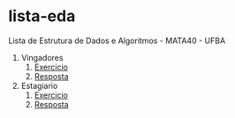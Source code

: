 # lista-eda
Lista de Estrutura de Dados e Algoritmos - MATA40 - UFBA

1. Vingadores
    1. [Exercicio](pdfs/Vingadores.pdf)
    2. [Resposta](vetor.cpp)
2. Estagiario
    1. [Exercicio](pdfs/Estagiario.pdf)
    2. [Resposta](ponteiros.cpp)
